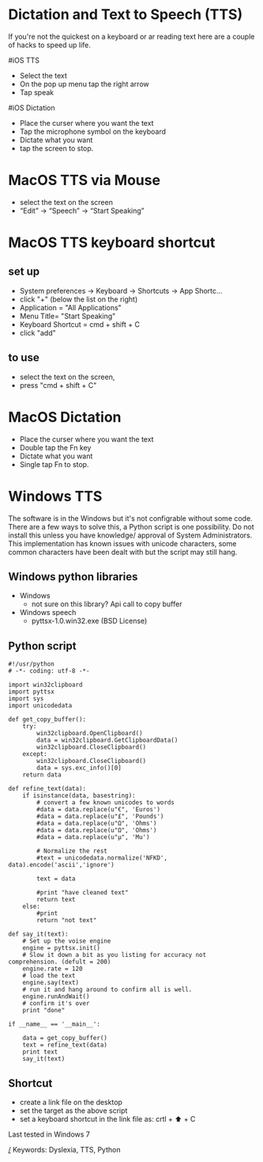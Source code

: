 Dictation and Text to Speech (TTS)
===
If you're not the quickest on a keyboard or ar reading text here are a couple of hacks to speed up life.

#iOS TTS
* Select the text
* On the pop up menu tap the right arrow
* Tap speak

#iOS Dictation
* Place the curser where you want the text
* Tap the microphone symbol on the keyboard
* Dictate what you want
* tap the screen to stop.

# MacOS TTS via Mouse
* select the text on the screen
* “Edit” -> “Speech” -> “Start Speaking”

# MacOS TTS keyboard shortcut

## set up
* System preferences -> Keyboard -> Shortcuts -> App Shortc...
* click "+" (below the list on the right)
* Application = "All Applications"
* Menu Title= "Start Speaking"
* Keyboard Shortcut = cmd + shift + C
* click "add"

## to use
* select the text on the screen, 
* press "cmd + shift + C"

# MacOS Dictation
* Place the curser where you want the text
* Double tap the Fn key
* Dictate what you want
* Single tap Fn to stop.

# Windows TTS
The software is in the Windows but it's not configrable without some code. There are a few ways to solve this, a Python script is one possibility. Do not install this unless you have knowledge/ approval of System Administrators. This implementation has known issues with unicode characters, some common characters have been dealt with but the script may still hang.

## Windows python libraries
* Windows
  * not sure on this library?
  Api call to copy buffer
* Windows speech
  * pyttsx-1.0.win32.exe (BSD License)

## Python script
~~~
#!/usr/python
# -*- coding: utf-8 -*-

import win32clipboard
import pyttsx
import sys
import unicodedata

def get_copy_buffer():
    try:
        win32clipboard.OpenClipboard()
        data = win32clipboard.GetClipboardData()
        win32clipboard.CloseClipboard()
    except:
        win32clipboard.CloseClipboard()
        data = sys.exc_info()[0]
    return data

def refine_text(data):
    if isinstance(data, basestring):
        # convert a few known unicodes to words
        #data = data.replace(u"€", 'Euros')
        #data = data.replace(u"£", 'Pounds')
        #data = data.replace(u"Ω", 'Ohms')
        #data = data.replace(u"Ω", 'Ohms')
        #data = data.replace(u"μ", 'Mu')

        # Normalize the rest
        #text = unicodedata.normalize('NFKD', data).encode('ascii','ignore')

        text = data

        #print "have cleaned text"
        return text
    else:
        #print
        return "not text"

def say_it(text):
    # Set up the voise engine
    engine = pyttsx.init()
    # Slow it down a bit as you listing for accuracy not comprehension. (defult = 200)
    engine.rate = 120
    # load the text
    engine.say(text)
    # run it and hang around to confirm all is well.
    engine.runAndWait()
    # confirm it's over
    print "done"

if __name__ == '__main__':

    data = get_copy_buffer()
    text = refine_text(data)
    print text
    say_it(text)
~~~

## Shortcut
* create a link file on the desktop 
* set the target as the above script
* set a keyboard shortcut in the link file as: crtl + ⬆️ + C

Last tested in Windows 7


[/](/)
Keywords: Dyslexia, TTS, Python